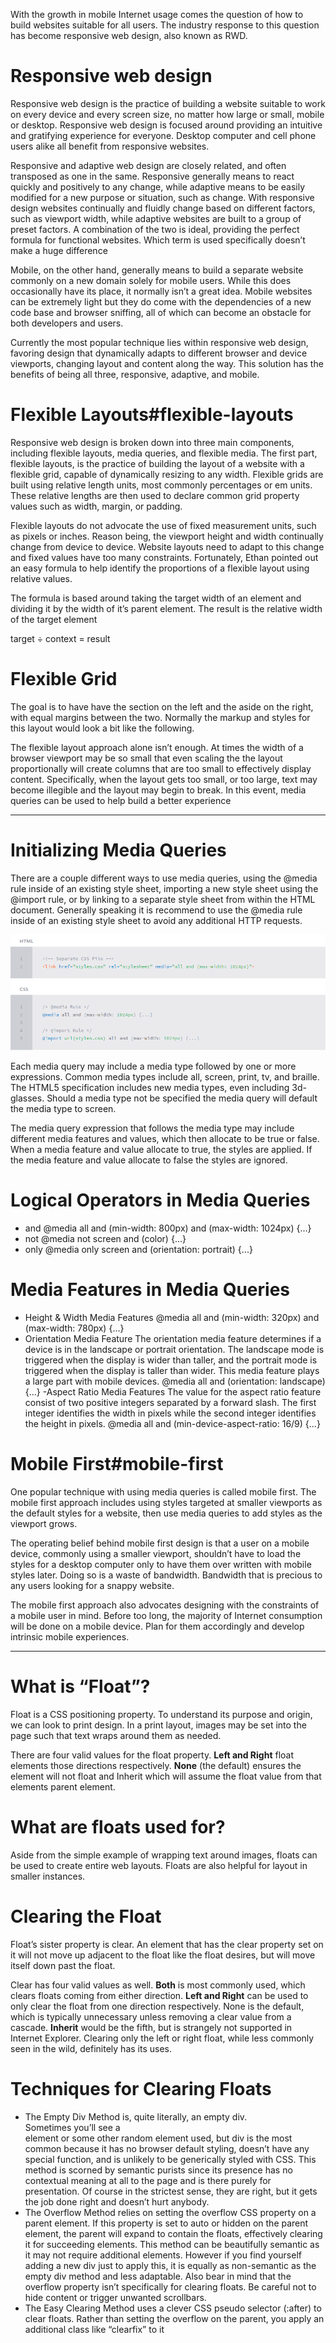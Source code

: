 With the growth in mobile Internet usage comes the question of how to build websites suitable for all users. The industry response to this question has become responsive web design, also known as RWD.

# Responsive web design 

Responsive web design is the practice of building a website suitable to work on every device and every screen size, no matter how large or small, mobile or desktop. Responsive web design is focused around providing an intuitive and gratifying experience for everyone. Desktop computer and cell phone users alike all benefit from responsive websites.

Responsive and adaptive web design are closely related, and often transposed as one in the same. Responsive generally means to react quickly and positively to any change, while adaptive means to be easily modified for a new purpose or situation, such as change. With responsive design websites continually and fluidly change based on different factors, such as viewport width, while adaptive websites are built to a group of preset factors. A combination of the two is ideal, providing the perfect formula for functional websites. Which term is used specifically doesn’t make a huge difference

Mobile, on the other hand, generally means to build a separate website commonly on a new domain solely for mobile users. While this does occasionally have its place, it normally isn’t a great idea. Mobile websites can be extremely light but they do come with the dependencies of a new code base and browser sniffing, all of which can become an obstacle for both developers and users.

Currently the most popular technique lies within responsive web design, favoring design that dynamically adapts to different browser and device viewports, changing layout and content along the way. This solution has the benefits of being all three, responsive, adaptive, and mobile.

# Flexible Layouts#flexible-layouts
Responsive web design is broken down into three main components, including flexible layouts, media queries, and flexible media. The first part, flexible layouts, is the practice of building the layout of a website with a flexible grid, capable of dynamically resizing to any width. Flexible grids are built using relative length units, most commonly percentages or em units. These relative lengths are then used to declare common grid property values such as width, margin, or padding.

Flexible layouts do not advocate the use of fixed measurement units, such as pixels or inches. Reason being, the viewport height and width continually change from device to device. Website layouts need to adapt to this change and fixed values have too many constraints. Fortunately, Ethan pointed out an easy formula to help identify the proportions of a flexible layout using relative values.

The formula is based around taking the target width of an element and dividing it by the width of it’s parent element. The result is the relative width of the target element

target ÷ context = result

# Flexible Grid
The goal is to have have the section on the left and the aside on the right, with equal margins between the two. Normally the markup and styles for this layout would look a bit like the following.

The flexible layout approach alone isn’t enough. At times the width of a browser viewport may be so small that even scaling the the layout proportionally will create columns that are too small to effectively display content. Specifically, when the layout gets too small, or too large, text may become illegible and the layout may begin to break. In this event, media queries can be used to help build a better experience

*****************************************************************************************
# Initializing Media Queries
There are a couple different ways to use media queries, using the @media rule inside of an existing style sheet, importing a new style sheet using the @import rule, or by linking to a separate style sheet from within the HTML document. Generally speaking it is recommend to use the @media rule inside of an existing style sheet to avoid any additional HTTP requests. 

![media](images/media.png)

Each media query may include a media type followed by one or more expressions. Common media types include all, screen, print, tv, and braille. The HTML5 specification includes new media types, even including 3d-glasses. Should a media type not be specified the media query will default the media type to screen.

The media query expression that follows the media type may include different media features and values, which then allocate to be true or false. When a media feature and value allocate to true, the styles are applied. If the media feature and value allocate to false the styles are ignored.

# Logical Operators in Media Queries
- and
@media all and (min-width: 800px) and (max-width: 1024px) {...}
- not
@media not screen and (color) {...}
- only
@media only screen and (orientation: portrait) {...}

# Media Features in Media Queries
- Height & Width Media Features
@media all and (min-width: 320px) and (max-width: 780px) {...}
- Orientation Media Feature
The orientation media feature determines if a device is in the landscape or portrait orientation. The landscape mode is triggered when the display is wider than taller, and the portrait mode is triggered when the display is taller than wider. This media feature plays a large part with mobile devices.
@media all and (orientation: landscape) {...}
-Aspect Ratio Media Features
The value for the aspect ratio feature consist of two positive integers separated by a forward slash. The first integer identifies the width in pixels while the second integer identifies the height in pixels.
@media all and (min-device-aspect-ratio: 16/9) {...}


# Mobile First#mobile-first
One popular technique with using media queries is called mobile first. The mobile first approach includes using styles targeted at smaller viewports as the default styles for a website, then use media queries to add styles as the viewport grows.

The operating belief behind mobile first design is that a user on a mobile device, commonly using a smaller viewport, shouldn’t have to load the styles for a desktop computer only to have them over written with mobile styles later. Doing so is a waste of bandwidth. Bandwidth that is precious to any users looking for a snappy website.

The mobile first approach also advocates designing with the constraints of a mobile user in mind. Before too long, the majority of Internet consumption will be done on a mobile device. Plan for them accordingly and develop intrinsic mobile experiences.

************************************************************************************************

# What is “Float”?
Float is a CSS positioning property. To understand its purpose and origin, we can look to print design. In a print layout, images may be set into the page such that text wraps around them as needed. 

There are four valid values for the float property. **Left and Right** float elements those directions respectively. **None** (the default) ensures the element will not float and Inherit which will assume the float value from that elements parent element.

# What are floats used for?
Aside from the simple example of wrapping text around images, floats can be used to create entire web layouts.
Floats are also helpful for layout in smaller instances.

# Clearing the Float
Float’s sister property is clear. An element that has the clear property set on it will not move up adjacent to the float like the float desires, but will move itself down past the float.

Clear has four valid values as well. **Both** is most commonly used, which clears floats coming from either direction. **Left and Right** can be used to only clear the float from one direction respectively. None is the default, which is typically unnecessary unless removing a clear value from a cascade. **Inherit** would be the fifth, but is strangely not supported in Internet Explorer. Clearing only the left or right float, while less commonly seen in the wild, definitely has its uses.

# Techniques for Clearing Floats

* The Empty Div Method is, quite literally, an empty div. <div style="clear: both;"></div> Sometimes you’ll see a <br> element or some other random element used, but div is the most common because it has no browser default styling, doesn’t have any special function, and is unlikely to be generically styled with CSS. This method is scorned by semantic purists since its presence has no contextual meaning at all to the page and is there purely for presentation. Of course in the strictest sense, they are right, but it gets the job done right and doesn’t hurt anybody.
* The Overflow Method relies on setting the overflow CSS property on a parent element. If this property is set to auto or hidden on the parent element, the parent will expand to contain the floats, effectively clearing it for succeeding elements. This method can be beautifully semantic as it may not require additional elements. However if you find yourself adding a new div just to apply this, it is equally as non-semantic as the empty div method and less adaptable. Also bear in mind that the overflow property isn’t specifically for clearing floats. Be careful not to hide content or trigger unwanted scrollbars.
* The Easy Clearing Method uses a clever CSS pseudo selector (:after) to clear floats. Rather than setting the overflow on the parent, you apply an additional class like “clearfix” to it



